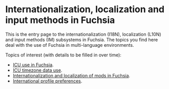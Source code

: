 # Internationalization, localization and input methods in Fuchsia

This is the entry page to the internationalization (I18N), localization (L10N)
and input methods (IM) subsystems in Fuchsia.  The topics you find here deal
with the use of Fuchsia in multi-language environments.

Topics of interest (with details to be filled in over time):

- [ICU use in Fuchsia](icu.md).
- [ICU timezone data use](icu_data.md).
- [Internationalization and localization of mods in Fuchsia](localizing_mods.md).
- [International profile preferences](fuchsia_intl.md).
